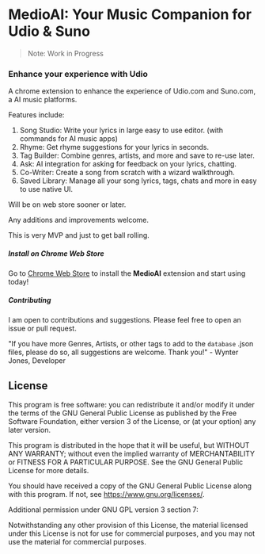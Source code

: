 # MedioAI: Your Music Companion for Udio & Suno

> Note: Work in Progress

### Enhance your experience with Udio

A chrome extension to enhance the experience of Udio.com and Suno.com, a AI music platforms.

Features include:

1. Song Studio: Write your lyrics in large easy to use editor. (with commands for AI music apps)
2. Rhyme: Get rhyme suggestions for your lyrics in seconds.
3. Tag Builder: Combine genres, artists, and more and save to re-use later.
4. Ask: AI integration for asking for feedback on your lyrics, chatting.
5. Co-Writer: Create a song from scratch with a wizard walkthrough.
6. Saved Library: Manage all your song lyrics, tags, chats and more in easy to use native UI.

Will be on web store sooner or later.

Any additions and improvements welcome.

This is very MVP and just to get ball rolling.

##### Install on Chrome Web Store

Go to [Chrome Web Store](https://chromewebstore.google.com/detail/me-dio/gkajdljokjallnlfkibjoiolndccinoi) to install the **MedioAI** extension and start using today!

##### Contributing

I am open to contributions and suggestions. Please feel free to open an issue or pull request.

"If you have more Genres, Artists, or other tags to add to the `database` .json files, please do so, all suggestions are welcome. Thank you!" - Wynter Jones, Developer

## License

This program is free software: you can redistribute it and/or modify
it under the terms of the GNU General Public License as published by
the Free Software Foundation, either version 3 of the License, or
(at your option) any later version.

This program is distributed in the hope that it will be useful,
but WITHOUT ANY WARRANTY; without even the implied warranty of
MERCHANTABILITY or FITNESS FOR A PARTICULAR PURPOSE. See the
GNU General Public License for more details.

You should have received a copy of the GNU General Public License
along with this program. If not, see <https://www.gnu.org/licenses/>.

Additional permission under GNU GPL version 3 section 7:

Notwithstanding any other provision of this License, the material
licensed under this License is not for use for commercial purposes,
and you may not use the material for commercial purposes.
